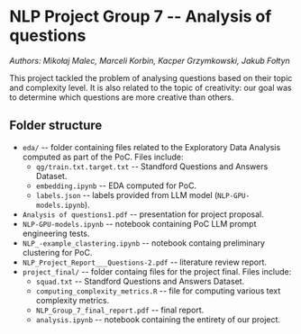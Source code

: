 # NLP Project Group 7 -- Analysis of questions
*Authors: Mikołaj Malec, Marceli Korbin, Kacper Grzymkowski, Jakub Fołtyn*

This project tackled the problem of analysing questions based on their topic and complexity level. 
It is also related to the topic of creativity: our goal was to determine which questions are more creative than others.

## Folder structure
* `eda/` -- folder containing files related to the Exploratory Data Analysis computed as part of the PoC. Files include:
  * `qg/train.txt.target.txt` -- Standford Questions and Answers Dataset.
  * `embedding.ipynb` -- EDA computed for PoC.
  * `labels.json` -- labels provided from LLM model (`NLP-GPU-models.ipynb`).
* `Analysis of questions1.pdf` -- presentation for project proposal.
* `NLP-GPU-models.ipynb` -- notebook containing PoC LLM prompt engineering tests.
* `NLP_-example_clastering.ipynb` -- notebook containg preliminary clustering for PoC.
* `NLP_Project_Report___Questions-2.pdf` -- literature review report.
* `project_final/` -- folder containg files for the project final. Files include:
  * `squad.txt` -- Standford Questions and Answers Dataset.
  * `computing_complexity_metrics.R` -- file for computing various text complexity metrics.
  * `NLP_Group_7_final_report.pdf` -- final report.
  * `analysis.ipynb` -- notebook containing the entirety of our project.
